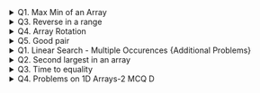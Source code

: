 <details>
<summary>Q1. Max Min of an Array</summary>

### Problem Description
-----------------------
Given an array A of size N. You need to find the sum of Maximum and Minimum element in the given array.


### Problem Constraints
-----------------------
1 <= N <= 10^5 \
-10^9 <= A[i] <= 10^9

### Input Format
-----------------------
First argument A is an integer array.

### Output Format
-----------------------
Return the sum of maximum and minimum element of the array

### Example Input
-----------------------
#### Input 1:
A = [-2, 1, -4, 5, 3]

#### Input 2:
A = [1, 3, 4, 1]

### Example Output
-----------------------
#### Output 1: 
1
#### Output 2:
5

### Example Explanation
-----------------------
#### Explanation 1:
Maximum Element is 5 and Minimum element is -4. (5 + (-4)) = 1. 

#### Explanation 2:
Factors of 10 are 1, 2, 5 and 10.

### Solution Aproach
We can loop through the array and find the maximum and minimum
element of the array. 
Finally, we return the sum of the above two elements

Time Complexity : O(N)

Space Complexity : O(1)
### Answer

```
function MaxMinArray() {
    // let A = [1, 3, 4, 1];

    let A = [-2, 1, -4, 5, 3]

    let result = getMaxMinArray(A);
    console.log(`Sum of max & min is : ${result}`);
}

function getMaxMinArray(A) {
    let max = Number.NEGATIVE_INFINITY;
    let min = Number.POSITIVE_INFINITY;

    for (let i = 0; i < A.length; i++) {
        if (A[i] > max) {
            max = A[i];
        }
        if (A[i] < min) {
            min = A[i];
        }
    }
    return max + min;
}
```
</details>

<details>
<summary> Q3. Reverse in a range</summary>

### Problem Description
-----------------------
Given an array A of N integers and also given two integers B and C. Reverse the elements of the array A within the given inclusive range [B, C].


### Problem Constraints
-----------------------
1 <= N <= 10^5 \
1 <= A[i] <= 10^9 \
0 <= B <= C <= N - 1

### Input Format
-----------------------
The first argument A is an array of integer. \
The second and third arguments are integers B and C

### Output Format
-----------------------
Return the array A after reversing in the given range.

### Example Input
-----------------------
#### Input 1:
```
A = [1, 2, 3, 4]
B = 2
C = 3
```

#### Input 2:
```
A = [2, 5, 6]
B = 0
C = 2
```

### Example Output
-----------------------
#### Output 1: 
```
[1, 2, 4, 3]
```
#### Output 2:
```
[6, 5, 2]
```

### Example Explanation
-----------------------
#### Explanation 1:
We reverse the subarray [3, 4]. 

#### Explanation 2:
We reverse the entire array [2, 5, 6].

### Hint 1
We need to reverse the subarray [A[B], A[B+1], A[B+2] .... , A[C]].
After reversing, the subarray should look like this - 
[A[C], .... A[B+2], A[B+1], A[B]]
Try to solve this in  linear time complexity.

### Hint 2
We can initialise two variable i and j with B and C.
We will iterate till i < j, swapping A[i] and A[j]
in every step and then incrementing i and decrementing j.

Time Complexity : O(N)
Space Complexity : O(1)

### Answer

```
function ReverseArrayInRange() {
    // Input 1
    // let A = [1, 2, 3, 4]
    // let B = 2
    // let C = 3

    //Input 2
    let A = [2, 5, 6]
    let B = 0
    let C = 2

    let result = getReverseArrayInRange(A, B, C);
    console.log(`Reversed array in the given idex : ${A}`);
}

function getReverseArrayInRange(A, B, C) {
    let left = B, right = C;
    while (left < right) {
        let temp = A[left];
        A[left] = A[right];
        A[right] = temp;
        left++;
        right--;
    }
}
```
</details>
<details>
<summary> Q4. Array Rotation</summary>

### Problem Description
-----------------------
Given an integer array A of size N and an integer B, you have to return the same array after rotating it B times towards the right.

### Problem Constraints
-----------------------
1 <= N <= 10^5 \
1 <= A[i] <=10^9 \
1 <= B <= 10^9

### Input Format
-----------------------
The first argument given is the integer array A.\
The second argument given is the integer B.

### Output Format
-----------------------
Return the array A after rotating it B times to the right

### Example Input
-----------------------
#### Input 1:
```
A = [1, 2, 3, 4]
B = 2
```

#### Input 2:
```
A = [2, 5, 6]
B = 1
```

### Example Output
-----------------------
#### Output 1: 
```
[3, 4, 1, 2]
```
#### Output 2:
```
[6, 2, 5]
```

### Example Explanation
-----------------------
#### Explanation 1:
Rotate towards the right 2 times - [1, 2, 3, 4] => [4, 1, 2, 3] => [3, 4, 1, 2]

#### Explanation 2:
Rotate towards the right 1 time - [2, 5, 6] => [6, 2, 5]

### Hint 1
Let's say the given array is - [1, 2, 3, 4, 5, 6, 7] and we have to rotate it by 3. 
So, after rotation, it should look like this - [5, 6, 7, 1, 2, 3, 4].
Try to observe what is happening over here? 
Last 3 elements are being shifted in the front and remaining first elements are shifted towards the last. 
Is it something similar to reversing an array? 

[1, 2, 3, 4, 5, 6, 7] After reversing it => [7, 6, 5, 4, 3, 2, 1]
Now, think on the order of first 3 elements and order of remaining elements. 

### Solution Approach
Let n be the length of the array.
Rotating an array by n and 2 * n times gives the same results, i.e., rotating i or i % n times is the same.
So, we update B to B % n.

When we rotate the array B times, B elements from the back end of the array come to the front 
and the rest of the elements from the front shift backward.

In this approach, we firstly reverse all the elements of the array. 
Then, reversing the first B elements followed by reversing the rest N - B elements gives us the required result.

Time Complexity : O(N)
Space Complexity : O(1)

### Answer

```
function ArrayRotation() {
    // Input 1
    // let A = [1, 2, 3, 4]
    // let B = 2

    //Input 2
    let A = [7, 4, 2, 10, 5]
    let B = 5

    let result = getArrayRotation(A, B);
    console.log(`Rotated array after ${B} times : ${result}`);
}

function getArrayRotation(A, B) {

    B = B % A.length;

    let reverseA = getArrayReverse(A, 0, A.length - 1);
    let rev1 = getArrayReverse(reverseA, 0, B - 1);
    let rev2 = getArrayReverse(rev1, B, A.length - 1);
    return rev2;
}

function getArrayReverse(A, B, C) {
    let left = B, right = C;
    while (left < right) {
        let temp = A[left];
        A[left] = A[right];
        A[right] = temp;
        left++;
        right--;
    }
    return A;
}
```
</details>
<details>
<summary> Q5. Good pair</summary>

### Problem Description
-----------------------
Given an integer array A of size N and an integer B, you have to return the same array after rotating it B times towards the right.

### Problem Constraints
-----------------------
1 <= N <= 10^5 \
1 <= A[i] <=10^9 \
1 <= B <= 10^9

### Input Format
-----------------------
First argument is an integer array A.\
Second argument is an integer B.

### Output Format
-----------------------
Return 1 if good pair exist otherwise return 0.

### Example Input
-----------------------
#### Input 1:
```
A = [1, 2, 3, 4]
B = 7
```

#### Input 2:
```
A = [1,2,4]
B = 4
```

#### Input 3:
```
A = [1,2,2]
B = 4
```

### Example Output
-----------------------
#### Output 1: 
```
1
```
#### Output 2:
```
0
```
#### Output 3:
```
1
```

### Example Explanation
-----------------------
#### Explanation 1:
 (i,j) = (3,4)

#### Explanation 2:
No pair has sum equal to 4.

#### Explanation 2:
(i,j) = (2,3)


### Hint 1
Let's say the given array is - [1, 2, 3, 4, 5, 6, 7] and we have to rotate it by 3. 
So, after rotation, it should look like this - [5, 6, 7, 1, 2, 3, 4].
Try to observe what is happening over here? 
Last 3 elements are being shifted in the front and remaining first elements are shifted towards the last. 
Is it something similar to reversing an array? 

[1, 2, 3, 4, 5, 6, 7] After reversing it => [7, 6, 5, 4, 3, 2, 1]
Now, think on the order of first 3 elements and order of remaining elements. 

### Solution Approach
Let n be the length of the array.
Rotating an array by n and 2 * n times gives the same results, i.e., rotating i or i % n times is the same.
So, we update B to B % n.

When we rotate the array B times, B elements from the back end of the array come to the front 
and the rest of the elements from the front shift backward.

In this approach, we firstly reverse all the elements of the array. 
Then, reversing the first B elements followed by reversing the rest N - B elements gives us the required result.

Time Complexity : O(N)
Space Complexity : O(1)

### Answer

```
function GoodPair() {
    // Input 1
    // let A = [1, 2, 3, 4]
    // let B = 7

    //Input 2
    // let A = [1, 2, 4]
    // let B = 4

    //Input 3
    let A = [1, 2, 2]
    let B = 4

    let result = getGoodPair(A, B);
    if (result) {
        console.log(`Array has ${B} in it!!!`);
    } else {
        console.log(`Array has NO ${B} in it!!!`);
    }
}

function getGoodPair(A, B) {
    for (let i = 0; i < A.length; i++) {
        for (let j = i; j < A.length; j++) {
            if (A[i] + A[j] === B && i != j) {
                return true;
            }
        }
    }
    return false;
}


```
</details> 
<details>
<summary>Q1. Linear Search - Multiple Occurences
{Additional Problems}</summary>

### Problem Description
-----------------------
Given an array A and an integer B, find the number of occurrences of B in A.

### Problem Constraints
-----------------------
1 <= B, Ai <= 10^9 \
1 <= length(A) <= 10^5

### Input Format
-----------------------
Given an integer array A and an integer B. \


### Output Format
-----------------------
Return an integer, number of occurrences of B in A.

### Example Input
-----------------------
#### Input 1:
```
 A = [1, 2, 2], B = 2 
 ```

#### Input 2:
```
 A = [1, 2, 1], B = 3 
```

### Example Output
-----------------------
#### Output 1: 
```
2
```
#### Output 2:
```
0
```

### Example Explanation
-----------------------
#### Explanation 1:
Element at index 2, 3 is equal to 2 hence count is 2.

#### Explanation 2:
There is no element equal to 3 in the array.



### Hint 1
We can iterate through the array and check if the current element is equal to the required value, if it is then we can just increase the count.

### Solution Approach
* Initialize a variable ans with 0
* Iterate for i=0 to N-1
* Check if A[i] = B then increment ans by 1 every time

### Answer

```
function linearSearch() {
    // let A = [1, 2, 1];
    // let B = 3;

    let A = [1, 2, 3, 5, 6, 7, 8, 5, 4, 5];
    let B = 5;


    let result = getLinearSearch(A, B);
    console.log(`No of occurences of ${B} is, ${result}`);

}

function getLinearSearch(A, B) {
    let count = 0;
    for (let i = 0; i <= A.length - 1; i++) {
        if (A[i] == B) {
            count += 1;
        }
    }
    return count;
}
```
</details>
<details>
<summary>Q2. Second largest in an array </summary>

### Problem Description
-----------------------
You are given an integer array A. You have to find the second largest element/value in the array or report that no such element exists.

### Problem Constraints
-----------------------
1 <= |A| <= 10^5 \
0 <= A[i] <= 10^9

### Input Format
-----------------------
The first argument is an integer array A.

### Output Format
-----------------------
Return the second largest element. If no such element exist then return -1.

### Example Input
-----------------------
#### Input 1:
```
A = [2, 1, 2] 

 ```

#### Input 2:
```
A = [2]
```

### Example Output
-----------------------
#### Output 1: 
```
1
```
#### Output 2:
```
-1
```

### Example Explanation
-----------------------
#### Explanation 1:
First largest element = 2 \
Second largest element = 1

#### Explanation 2:
There is no second largest element in the array.

### Hint 1
* You can loop through the array maintaining two variables:
    * largest: denoting the largest element in the array processed.
    * secondLargest: denoting the second largest element in the array processed.
* Try to find out the largest element, and then we can find the second largest using it.

### Solution Approach
* First, we iterate over each element in the list and find the largest element. Let’s say max_elem.
* Then, we again iterate over each element in the list using a for loop and find the largest element, but we also check if that element is equal to max_elem, if it is we skip it.

### Answer

```
function secondLargest() {
    // let A = [1, 1, 1];

    let A = [1, 2, 3, 5, 6, 7, 8, 5, 4, 5];

    let result = getSecondLargest(A);
    if (result > 0) {
        console.log(`Second largest value us ${result}`);
    } else {
        console.log(`There is no second largest value present!!!`);
    }
}

function getSecondLargest(A) {
    let max = A[0];
    for (let i = 1; i < A.length; i++) {
        if (A[i] > max) {
            max = A[i];
        }
    }

    let smax = Number.NEGATIVE_INFINITY;

    for (let i = 0; i < A.length; i++) {
        if (A[i] !== max && A[i] > smax) {
            smax = A[i];
        }
    }

    return smax === Number.NEGATIVE_INFINITY ? -1 : smax;
}
```
</details>
<details>
<summary>Q3. Time to equality</summary>

### Problem Description
-----------------------
Given an integer array A of size N. In one second, you can increase the value of one element by 1. \
Find the minimum time in seconds to make all elements of the array equal.



### Problem Constraints
-----------------------
1 <= N <= 1000000 \
1 <= A[i] <= 1000

### Input Format
-----------------------
First argument is an integer array A.

### Output Format
-----------------------
Return an integer denoting the minimum time to make all elements equal.

### Example Input
-----------------------
#### Input 1:
```
A = [2, 4, 1, 3, 2]
 ```


### Example Output
-----------------------
#### Output 1: 
```
8
```

### Example Explanation
-----------------------
#### Explanation 1:
We can change the array A = [4, 4, 4, 4, 4]. The time required will be 8 seconds.


### Hint 1
* Since we can only increase the element by 1, we should increase all elements up to the maximum element.



### Solution Approach
* We can find the maximum element, and for finding the minimum number of moves, we should find the summation of the absolute difference of all 
elements with the maximum element.

### Answer

```
function timeToEquality() {
    let A = [2, 4, 1, 3, 2] // Output shoud be 8

    let result = getTimeToEquality(A);
    if (result > 0) {
        console.log(`Time to equality ${result}`);
    }
}

function getTimeToEquality(A) {
    let max = Number.NEGATIVE_INFINITY;
    for (let i = 0; i < A.length; i++) {
        if (A[i] > max) {
            max = A[i];
        }
    }

    let count = 0;
    for (let i = 0; i < A.length; i++) {
        count = count + (max - A[i]);
    }
    return count;
}
```
</details>
<details>
<summary>Q4. Problems on 1D Arrays-2 MCQ D</summary>

### What will be the output of the following code?


```
class Main {
   static void fun(int[]arr) {
       arr[3] = 98;
       return;
   }

   public static void main(String args[]) {
       int[]arr = {10,20,30,40,50};
       fun(arr);
       System.out.println(arr[3]);
   }
}
```

### Answer
98
</details>